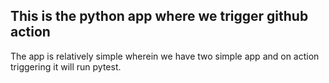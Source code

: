 ## This is the python app where we trigger github action
The app is relatively simple wherein we have two simple app and on action triggering it will run pytest.
